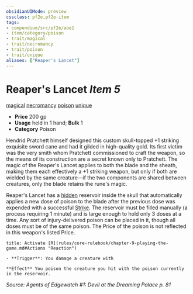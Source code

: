 ```yaml
---
obsidianUIMode: preview
cssclass: pf2e,pf2e-item
tags:
- compendium/src/pf2e/aoe1
- item/category/poison
- trait/magical
- trait/necromancy
- trait/poison
- trait/unique
aliases: ["Reaper's Lancet"]
---
```

# Reaper's Lancet *Item 5*  
[magical](rules/traits/magical.md)  [necromancy](rules/traits/necromancy.md)  [poison](rules/traits/poison.md)  [unique](rules/traits/unique.md)  

- **Price** 200 gp
- **Usage** held in 1 hand; **Bulk** 1
- **Category** Poison

Hendrid Pratchett himself designed this custom skull-topped +1 striking exquisite sword cane and had it gilded in high-quality gold. Its first victim was the very smith whom Pratchett commissioned to craft the weapon, so the means of its construction are a secret known only to Pratchett. The magic of the Reaper's Lancet applies to both the blade and the sheath, making them each effectively a +1 striking weapon, but only if both are wielded by the same creature—if the two components are shared between creatures, only the blade retains the rune's magic.

Reaper's Lancet has a [hidden](rules/conditions.md#Hidden) reservoir inside the skull that automatically applies a new dose of poison to the blade after the previous dose was expended with a successful [Strike](rules/actions/strike.md). The reservoir must be filled manually (a process requiring 1 minute) and is large enough to hold only 3 doses at a time. Any sort of injury-delivered poison can be placed in it, though all doses must be of the same poison. The Price of the poison is not reflected in this weapon's listed Price.

```ad-embed-ability
title: Activate [R](rules/core-rulebook/chapter-9-playing-the-game.md#Actions "Reaction")

- **Trigger**: You damage a creature with

**Effect** You poison the creature you hit with the poison currently in the reservoir.
```

*Source: Agents of Edgewatch #1: Devil at the Dreaming Palace p. 81*